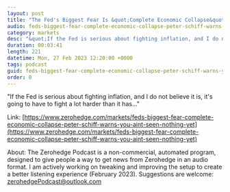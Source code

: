 ```yaml
---
layout: post
title: "The Fed's Biggest Fear Is &quot;Complete Economic Collapse&quot; - Peter Schiff Warns &quot;You Ain't Seen Nothing Yet&quot;"
audio: feds-biggest-fear-complete-economic-collapse-peter-schiff-warns-you-aint-seen-nothing-yet-0
category: markets
desc: "&quot;If the Fed is serious about fighting inflation, and I do not believe it is, it's going to have to fight a lot harder than it has...&quot;"
duration: 00:03:41
length: 221
datetime: Mon, 27 Feb 2023 12:20:00 +0000
tags: podcast
guid: feds-biggest-fear-complete-economic-collapse-peter-schiff-warns-you-aint-seen-nothing-yet-0
order: 0
---
```

&quot;If the Fed is serious about fighting inflation, and I do not believe it is, it's going to have to fight a lot harder than it has...&quot;

Link: [https://www.zerohedge.com/markets/feds-biggest-fear-complete-economic-collapse-peter-schiff-warns-you-aint-seen-nothing-yet](https://www.zerohedge.com/markets/feds-biggest-fear-complete-economic-collapse-peter-schiff-warns-you-aint-seen-nothing-yet)

About: The Zerohedge Podcast is a non-commercial, automated program, designed to give people a way to get news from Zerohedge in an audio format.  I am actively working on tweaking and improving the setup to create a better listening experience (February 2023).  Suggestions are welcome: [zerohedgePodcast@outlook.com](mailto:zerohedgePodcast@outlook.com)